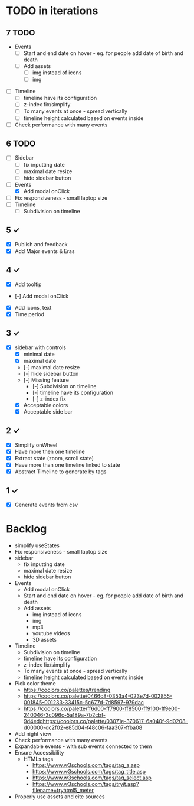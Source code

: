 # TODO in iterations

## 7 TODO
* Events
  * [ ] Start and end date on hover - eg. for people add date of birth and death
  * [ ] Add assets
    * [ ] img instead of icons
    * [ ] img
* [ ] Timeline
  * [ ] timeline have its configuration
  * [ ] z-index fix/simplify
  * [ ] To many events at once - spread vertically
  * [ ] timeline height calculated based on events inside
* [ ] Check performance with many events

## 6 TODO
* [ ] Sidebar 
  * [ ] fix inputting date
  * [ ] maximal date resize
  * [ ] hide sidebar button
* [ ] Events
  * [X] Add modal onClick
* [ ] Fix responsiveness - small laptop size
* [ ] Timeline
  * [ ] Subdivision on timeline

## 5 &check;
* [x] Publish and feedback
* [x] Add Major events & Eras

## 4 &check;
* [X] Add tooltip
* [-] Add modal onClick
* [X] Add icons, text
* [X] Time period

## 3 &check;
* [X] sidebar with controls 
  * [X] minimal date
  * [X] maximal date
  * [-] maximal date resize
  * [-] hide sidebar button
  * [-] Missing feature
    * [-] Subdivision on timeline
    * [-] timeline have its configuration
    * [-] z-index fix
  * [X] Acceptable colors
  * [X] Acceptable side bar

## 2 &check;
* [X] Simplify onWheel
* [X] Have more then one timeline
* [X] Extract state (zoom, scroll state)
* [X] Have more than one timeline linked to state 
* [X] Abstract Timeline to generate by tags

## 1 &check;
* [X] Generate events from csv

# Backlog
* simplify useStates
* Fix responsiveness - small laptop size
* sidebar 
  * fix inputting date
  * maximal date resize
  * hide sidebar button
* Events
  * Add modal onClick
  * Start and end date on hover - eg. for people add date of birth and death
  * Add assets
    * img instead of icons
    * img
    * mp3
    * youtube videos
    * 3D assets
* Timeline
  * Subdivision on timeline
  * timeline have its configuration
  * z-index fix/simplify
  * To many events at once - spread vertically
  * timeline height calculated based on events inside
* Pick color theme
  * https://coolors.co/palettes/trending
  * https://coolors.co/palette/0466c8-0353a4-023e7d-002855-001845-001233-33415c-5c677d-7d8597-979dac
  * https://coolors.co/palette/ff6d00-ff7900-ff8500-ff9100-ff9e00-240046-3c096c-5a189a-7b2cbf-9d4eddhttps://coolors.co/palette/03071e-370617-6a040f-9d0208-d00000-dc2f02-e85d04-f48c06-faa307-ffba08
* Add night view
* Check performance with many events
* Expandable events - with sub events connected to them
* Ensure Accessibility
  * HTMLs tags
    * https://www.w3schools.com/tags/tag_a.asp
    * https://www.w3schools.com/tags/tag_title.asp
    * https://www.w3schools.com/tags/tag_select.asp
    * https://www.w3schools.com/tags/tryit.asp?filename=tryhtml5_meter
* Properly use assets and cite sources
